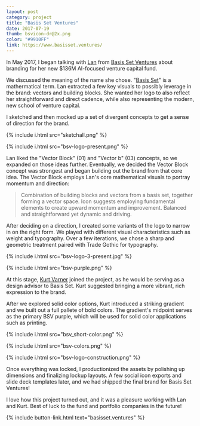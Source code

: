 ```yaml
---
layout: post
category: project
title: "Basis Set Ventures"
date: 2017-07-19
thumb: bsvicon-dr@2x.png
color: "#9910FF"
link: https://www.basisset.ventures/
---
```


In May 2017, I began talking with [Lan](https://www.linkedin.com/in/xuezhao-lan-50aa1a1/) from [Basis Set Ventures](https://basisset.ventures/) about branding for her new $136M AI-focused venture capital fund.

We discussed the meaning of the name she chose. "[Basis Set](https://en.wikipedia.org/wiki/Basis_(linear_algebra))" is a mathermatical term. Lan extracted a few key visuals to possibly leverage in the brand: vectors and building blocks. She wanted her logo to also reflect her straightforward and direct cadence, while also representing the modern, new school of venture capital.

I sketched and then mocked up a set of divergent concepts to get a sense of direction for the brand.

{% include i.html src="sketchall.png" %}

{% include i.html src="bsv-logo-present.png" %}

Lan liked the "Vector Block" (01) and "Vector b" (03) concepts, so we expanded on those ideas further. Eventually, we decided the Vector Block concept was strongest and began building out the brand from that core idea. The Vector Block employs Lan's core mathematical visuals to portray momentum and direction:

> Combination of building blocks and vectors from a basis set, together forming a vector space. Icon suggests employing fundamental elements to create upward momentum and improvement. Balanced and straightforward yet dynamic and driving.

After deciding on a direction, I created some variants of the logo to narrow in on the right form. We played with different visual characteristics such as weight and typography. Over a few iterations, we chose a sharp and geometric treatment paired with Trade Gothic for typography.

{% include i.html src="bsv-logo-3-present.jpg" %}

{% include i.html src="bsv-purple.png" %}

At this stage, [Kurt Varner](https://twitter.com/kurtvarner) joined the project, as he would be serving as a design advisor to Basis Set. Kurt suggested bringing a more vibrant, rich expression to the brand.

After we explored solid color options, Kurt introduced a striking gradient and we built out a full pallete of bold colors. The gradient's midpoint serves as the primary BSV purple, which will be used for solid color applications such as printing.

{% include i.html src="bsv_short-color.png" %}

{% include i.html src="bsv-colors.png" %}

{% include i.html src="bsv-logo-construction.png" %}

Once everything was locked, I productionized the assets by polishing up dimensions and finalizing lockup layouts. A few social icon exports and slide deck templates later, and we had shipped the final brand for Basis Set Ventures!

I love how this project turned out, and it was a pleasure working with Lan and Kurt. Best of luck to the fund and portfolio companies in the future!

{% include button-link.html text="basisset.ventures" %}
